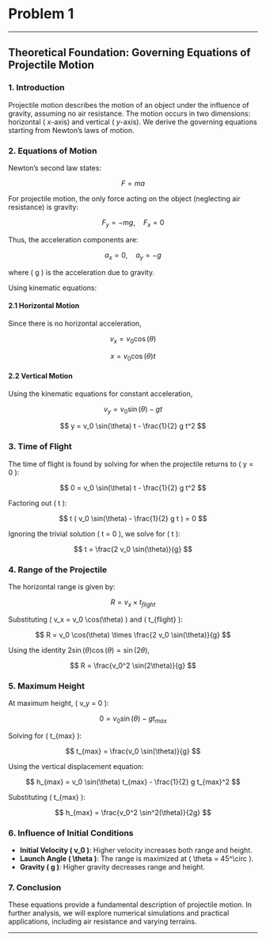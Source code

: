 # Problem 1
---
## **Theoretical Foundation: Governing Equations of Projectile Motion**

### **1. Introduction**
Projectile motion describes the motion of an object under the influence of gravity, assuming no air resistance. The motion occurs in two dimensions: horizontal (
$x$-axis) and vertical (
$y$-axis). We derive the governing equations starting from Newton’s laws of motion.

### **2. Equations of Motion**
Newton’s second law states:

$$F= m a$$

For projectile motion, the only force acting on the object (neglecting air resistance) is gravity:

$$ F_y = -mg, \quad F_x = 0 $$

Thus, the acceleration components are:

$$ a_x = 0, \quad a_y = -g $$

where \( g \) is the acceleration due to gravity.

Using kinematic equations:

#### **2.1 Horizontal Motion**
Since there is no horizontal acceleration,

$$ v_x = v_0 \cos(\theta) $$

$$ x = v_0 \cos(\theta) t $$

#### **2.2 Vertical Motion**
Using the kinematic equations for constant acceleration,

$$ v_y = v_0 \sin(\theta) - gt $$

$$ y = v_0 \sin(\theta) t - \frac{1}{2} g t^2 $$

### **3. Time of Flight**
The time of flight is found by solving for when the projectile returns to \( y = 0 \):

$$ 0 = v_0 \sin(\theta) t - \frac{1}{2} g t^2 $$

Factoring out \( t \):

$$ t ( v_0 \sin(\theta) - \frac{1}{2} g t ) = 0 $$

Ignoring the trivial solution \( t = 0 \), we solve for \( t \):

$$ t = \frac{2 v_0 \sin(\theta)}{g} $$

### **4. Range of the Projectile**
The horizontal range is given by:

$$ R = v_x \times t_{flight} $$

Substituting \( v_x = v_0 \cos(\theta) \) and \( t_{flight} \):

$$ R = v_0 \cos(\theta) \times \frac{2 v_0 \sin(\theta)}{g} $$

Using the identity $2 \sin(\theta) \cos(\theta) = \sin(2\theta)$,

$$ R = \frac{v_0^2 \sin(2\theta)}{g} $$

### **5. Maximum Height**
At maximum height, \( v_y = 0 \):

$$ 0 = v_0 \sin(\theta) - g t_{max} $$

Solving for \( t_{max} \):

$$ t_{max} = \frac{v_0 \sin(\theta)}{g} $$

Using the vertical displacement equation:

$$ h_{max} = v_0 \sin(\theta) t_{max} - \frac{1}{2} g t_{max}^2 $$

Substituting \( t_{max} \):

$$ h_{max} = \frac{v_0^2 \sin^2(\theta)}{2g} $$

### **6. Influence of Initial Conditions**
- **Initial Velocity \( v_0 \)**: Higher velocity increases both range and height.
- **Launch Angle \( \theta \)**: The range is maximized at \( \theta = 45^\circ \).
- **Gravity \( g \)**: Higher gravity decreases range and height.

### **7. Conclusion**
These equations provide a fundamental description of projectile motion. In further analysis, we will explore numerical simulations and practical applications, including air resistance and varying terrains.

---







